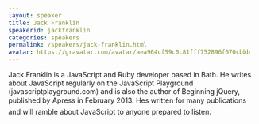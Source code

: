 ```yaml
---
layout: speaker
title: Jack Franklin
speakerid: jackfranklin
categories: speakers
permalink: /speakers/jack-franklin.html
avatar: https://gravatar.com/avatar/aea964cf59c0c81fff752896f070cbbb
---
```


Jack Franklin is a JavaScript and Ruby developer based in Bath. He writes about JavaScript regularly on the JavaScript Playground
(javascriptplayground.com) and is also the author of Beginning jQuery, published by Apress in February 2013. Hes written for many publications and will ramble about JavaScript to anyone prepared to listen.

